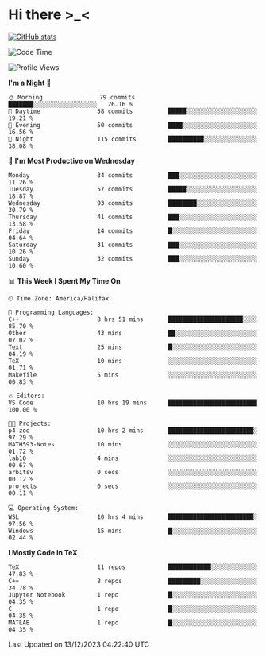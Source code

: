 # Hi there \>_<

[![GitHub stats](https://github-readme-stats.vercel.app/api?username=ARessegetesStery&show_icons=true&theme=transparent)](https://github.com/anuraghazra/github-readme-stats)

<!--START_SECTION:waka-->
![Code Time](http://img.shields.io/badge/Code%20Time-544%20hrs%2041%20mins-blue)

![Profile Views](http://img.shields.io/badge/Profile%20Views-1-blue)

**I'm a Night 🦉** 

```text
🌞 Morning                79 commits          ███████░░░░░░░░░░░░░░░░░░   26.16 % 
🌆 Daytime                58 commits          █████░░░░░░░░░░░░░░░░░░░░   19.21 % 
🌃 Evening                50 commits          ████░░░░░░░░░░░░░░░░░░░░░   16.56 % 
🌙 Night                  115 commits         ██████████░░░░░░░░░░░░░░░   38.08 % 
```
📅 **I'm Most Productive on Wednesday** 

```text
Monday                   34 commits          ███░░░░░░░░░░░░░░░░░░░░░░   11.26 % 
Tuesday                  57 commits          █████░░░░░░░░░░░░░░░░░░░░   18.87 % 
Wednesday                93 commits          ████████░░░░░░░░░░░░░░░░░   30.79 % 
Thursday                 41 commits          ███░░░░░░░░░░░░░░░░░░░░░░   13.58 % 
Friday                   14 commits          █░░░░░░░░░░░░░░░░░░░░░░░░   04.64 % 
Saturday                 31 commits          ███░░░░░░░░░░░░░░░░░░░░░░   10.26 % 
Sunday                   32 commits          ███░░░░░░░░░░░░░░░░░░░░░░   10.60 % 
```


📊 **This Week I Spent My Time On** 

```text
🕑︎ Time Zone: America/Halifax

💬 Programming Languages: 
C++                      8 hrs 51 mins       █████████████████████░░░░   85.70 % 
Other                    43 mins             ██░░░░░░░░░░░░░░░░░░░░░░░   07.02 % 
Text                     25 mins             █░░░░░░░░░░░░░░░░░░░░░░░░   04.19 % 
TeX                      10 mins             ░░░░░░░░░░░░░░░░░░░░░░░░░   01.71 % 
Makefile                 5 mins              ░░░░░░░░░░░░░░░░░░░░░░░░░   00.83 % 

🔥 Editors: 
VS Code                  10 hrs 19 mins      █████████████████████████   100.00 % 

🐱‍💻 Projects: 
p4-zoo                   10 hrs 2 mins       ████████████████████████░   97.29 % 
MATH593-Notes            10 mins             ░░░░░░░░░░░░░░░░░░░░░░░░░   01.72 % 
lab10                    4 mins              ░░░░░░░░░░░░░░░░░░░░░░░░░   00.67 % 
arbitsv                  0 secs              ░░░░░░░░░░░░░░░░░░░░░░░░░   00.12 % 
projects                 0 secs              ░░░░░░░░░░░░░░░░░░░░░░░░░   00.11 % 

💻 Operating System: 
WSL                      10 hrs 4 mins       ████████████████████████░   97.56 % 
Windows                  15 mins             █░░░░░░░░░░░░░░░░░░░░░░░░   02.44 % 
```

**I Mostly Code in TeX** 

```text
TeX                      11 repos            ████████████░░░░░░░░░░░░░   47.83 % 
C++                      8 repos             █████████░░░░░░░░░░░░░░░░   34.78 % 
Jupyter Notebook         1 repo              █░░░░░░░░░░░░░░░░░░░░░░░░   04.35 % 
C                        1 repo              █░░░░░░░░░░░░░░░░░░░░░░░░   04.35 % 
MATLAB                   1 repo              █░░░░░░░░░░░░░░░░░░░░░░░░   04.35 % 
```




 Last Updated on 13/12/2023 04:22:40 UTC
<!--END_SECTION:waka-->
